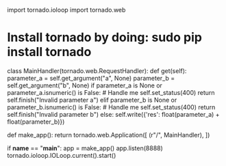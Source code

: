 import tornado.ioloop
import tornado.web

# Install tornado by doing: sudo pip install tornado

class MainHandler(tornado.web.RequestHandler):
    def get(self):
        parameter_a = self.get_argument("a", None)
        parameter_b = self.get_argument("b", None)
        if parameter_a is None or parameter_a.isnumeric() is False:
            # Handle me
            self.set_status(400)
            return self.finish("Invalid parameter a")
        elif parameter_b is None or parameter_b.isnumeric() is False:
            # Handle me
            self.set_status(400)
            return self.finish("Invalid parameter b")
        else:
            self.write({'res': float(parameter_a) + float(parameter_b)})


def make_app():
    return tornado.web.Application([
        (r"/", MainHandler),
    ])


if __name__ == "__main__":
    app = make_app()
    app.listen(8888)
    tornado.ioloop.IOLoop.current().start()
